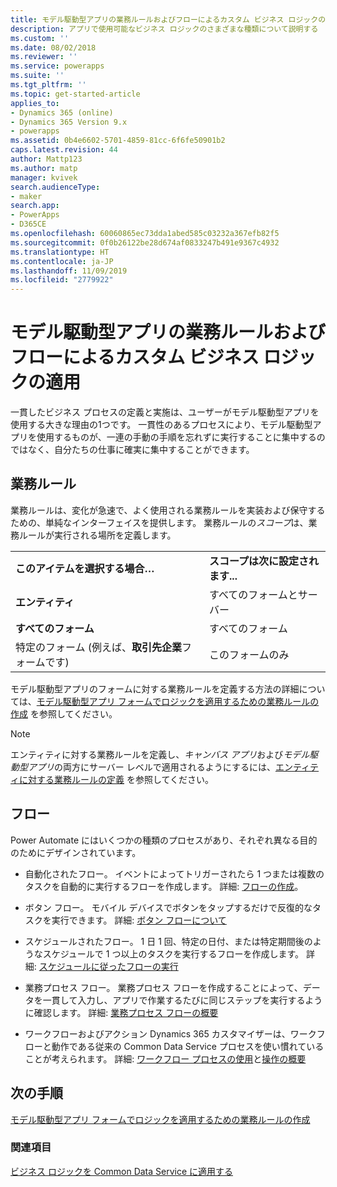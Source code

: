 ```yaml
---
title: モデル駆動型アプリの業務ルールおよびフローによるカスタム ビジネス ロジックの適用 | MicrosoftDocs
description: アプリで使用可能なビジネス ロジックのさまざまな種類について説明する
ms.custom: ''
ms.date: 08/02/2018
ms.reviewer: ''
ms.service: powerapps
ms.suite: ''
ms.tgt_pltfrm: ''
ms.topic: get-started-article
applies_to:
- Dynamics 365 (online)
- Dynamics 365 Version 9.x
- powerapps
ms.assetid: 0b4e6602-5701-4859-81cc-6f6fe50901b2
caps.latest.revision: 44
author: Mattp123
ms.author: matp
manager: kvivek
search.audienceType:
- maker
search.app:
- PowerApps
- D365CE
ms.openlocfilehash: 60060865ec73dda1abed585c03232a367efb82f5
ms.sourcegitcommit: 0f0b26122be28d674af0833247b491e9367c4932
ms.translationtype: HT
ms.contentlocale: ja-JP
ms.lasthandoff: 11/09/2019
ms.locfileid: "2779922"
---
```

# <a name="apply-custom-business-logic-with-business-rules-and-flows-in-model-driven-apps"></a>モデル駆動型アプリの業務ルールおよびフローによるカスタム ビジネス ロジックの適用

一貫したビジネス プロセスの定義と実施は、ユーザーがモデル駆動型アプリを使用する大きな理由の1つです。 一貫性のあるプロセスにより、モデル駆動型アプリを使用するものが、一連の手動の手順を忘れずに実行することに集中するのではなく、自分たちの仕事に確実に集中することができます。 

## <a name="business-rules"></a>業務ルール

業務ルールは、変化が急速で、よく使用される業務ルールを実装および保守するための、単純なインターフェイスを提供します。 業務ルールの*スコープ*は、業務ルールが実行される場所を定義します。

|||  
|-|-|  
|**このアイテムを選択する場合…**|**スコープは次に設定されます...**|  
|**エンティティ**|すべてのフォームとサーバー|  
|**すべてのフォーム**|すべてのフォーム|  
|特定のフォーム (例えば、**取引先企業**フォームです)|このフォームのみ| 

モデル駆動型アプリのフォームに対する業務ルールを定義する方法の詳細については、[モデル駆動型アプリ フォームでロジックを適用するための業務ルールの作成](create-business-rules-recommendations-apply-logic-form.md) を参照してください。

> [!NOTE]
> エンティティに対する業務ルールを定義し、*キャンバス アプリ*および*モデル駆動型アプリ*の両方にサーバー レベルで適用されるようにするには、[エンティティに対する業務ルールの定義](/powerapps/maker/common-data-service/data-platform-create-business-rule) を参照してください。

## <a name="flows"></a>フロー  
  
Power Automate にはいくつかの種類のプロセスがあり、それぞれ異なる目的のためにデザインされています。  

-   自動化されたフロー。 イベントによってトリガーされたら 1 つまたは複数のタスクを自動的に実行するフローを作成します。 詳細: [フローの作成](/flow/get-started-logic-flow)。
    
-   ボタン フロー。 モバイル デバイスでボタンをタップするだけで反復的なタスクを実行できます。 詳細: [ボタン フローについて](/flow/introduction-to-button-flows)
  
-   スケジュールされたフロー。 1 日 1 回、特定の日付、または特定期間後のようなスケジュールで 1 つ以上のタスクを実行するフローを作成します。 詳細: [スケジュールに従ったフローの実行](/flow/run-scheduled-tasks)
  
-   業務プロセス フロー。  業務プロセス フローを作成することによって、データを一貫して入力し、アプリで作業するたびに同じステップを実行するように確認します。 詳細: [業務プロセス フローの概要](/flow/business-process-flows-overview)

-   ワークフローおよびアクション Dynamics 365 カスタマイザーは、ワークフローと動作である従来の Common Data Service プロセスを使い慣れていることが考えられます。 詳細: [ワークフロー プロセスの使用](/flow/workflow-processes)と[操作の概要](/flow/actions)
  
## <a name="next-step"></a>次の手順

[モデル駆動型アプリ フォームでロジックを適用するための業務ルールの作成](create-business-rules-recommendations-apply-logic-form.md)

### <a name="see-also"></a>関連項目

[ビジネス ロジックを Common Data Service に適用する](../common-data-service/cds-processes.md)
